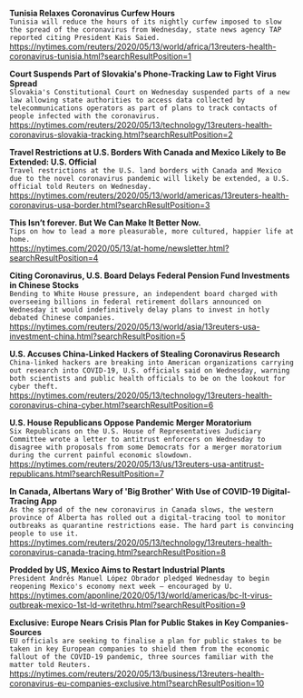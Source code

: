 **Tunisia Relaxes Coronavirus Curfew Hours**\
`Tunisia will reduce the hours of its nightly curfew imposed to slow the spread of the coronavirus from Wednesday, state news agency TAP reported citing President Kais Saied. `\
https://nytimes.com/reuters/2020/05/13/world/africa/13reuters-health-coronavirus-tunisia.html?searchResultPosition=1

**Court Suspends Part of Slovakia's Phone-Tracking Law to Fight Virus Spread**\
`Slovakia's Constitutional Court on Wednesday suspended parts of a new law allowing state authorities to access data collected by telecommunications operators as part of plans to track contacts of people infected with the coronavirus.`\
https://nytimes.com/reuters/2020/05/13/technology/13reuters-health-coronavirus-slovakia-tracking.html?searchResultPosition=2

**Travel Restrictions at U.S. Borders With Canada and Mexico Likely to Be Extended: U.S. Official**\
`Travel restrictions at the U.S. land borders with Canada and Mexico due to the novel coronavirus pandemic will likely be extended, a U.S. official told Reuters on Wednesday.`\
https://nytimes.com/reuters/2020/05/13/world/americas/13reuters-health-coronavirus-usa-border.html?searchResultPosition=3

**This Isn’t forever. But We Can Make It Better Now.**\
`Tips on how to lead a more pleasurable, more cultured, happier life at home.`\
https://nytimes.com/2020/05/13/at-home/newsletter.html?searchResultPosition=4

**Citing Coronavirus, U.S. Board Delays Federal Pension Fund Investments in Chinese Stocks**\
`Bending to White House pressure, an independent board charged with overseeing billions in federal retirement dollars announced on Wednesday it would indefinitively delay plans to invest in hotly debated Chinese companies. `\
https://nytimes.com/reuters/2020/05/13/world/asia/13reuters-usa-investment-china.html?searchResultPosition=5

**U.S. Accuses China-Linked Hackers of Stealing Coronavirus Research**\
`China-linked hackers are breaking into American organizations carrying out research into COVID-19, U.S. officials said on Wednesday, warning both scientists and public health officials to be on the lookout for cyber theft.`\
https://nytimes.com/reuters/2020/05/13/technology/13reuters-health-coronavirus-china-cyber.html?searchResultPosition=6

**U.S. House Republicans Oppose Pandemic Merger Moratorium**\
`Six Republicans on the U.S. House of Representatives Judiciary Committee wrote a letter to antitrust enforcers on Wednesday to disagree with proposals from some Democrats for a merger moratorium during the current painful economic slowdown.`\
https://nytimes.com/reuters/2020/05/13/us/13reuters-usa-antitrust-republicans.html?searchResultPosition=7

**In Canada, Albertans Wary of 'Big Brother' With Use of COVID-19 Digital-Tracing App**\
`As the spread of the new coronavirus in Canada slows, the western province of Alberta has rolled out a digital-tracing tool to monitor outbreaks as quarantine restrictions ease. The hard part is convincing people to use it.`\
https://nytimes.com/reuters/2020/05/13/technology/13reuters-health-coronavirus-canada-tracing.html?searchResultPosition=8

**Prodded by US, Mexico Aims to Restart Industrial Plants**\
`President Andrés Manuel López Obrador pledged Wednesday to begin reopening Mexico's economy next week — encouraged by U.`\
https://nytimes.com/aponline/2020/05/13/world/americas/bc-lt-virus-outbreak-mexico-1st-ld-writethru.html?searchResultPosition=9

**Exclusive: Europe Nears Crisis Plan for Public Stakes in Key Companies-Sources**\
`EU officials are seeking to finalise a plan for public stakes to be taken in key European companies to shield them from the economic fallout of the COVID-19 pandemic, three sources familiar with the matter told Reuters.`\
https://nytimes.com/reuters/2020/05/13/business/13reuters-health-coronavirus-eu-companies-exclusive.html?searchResultPosition=10

